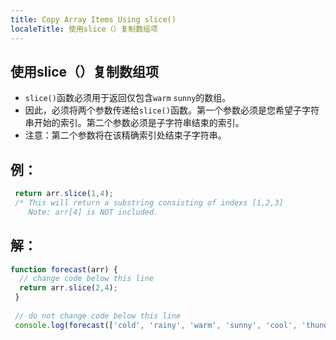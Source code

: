 ```yaml
---
title: Copy Array Items Using slice()
localeTitle: 使用slice（）复制数组项
---
```

## 使用slice（）复制数组项

*   `slice()`函数必须用于返回仅包含`warm` `sunny`的数组。
*   因此，必须将两个参数传递给`slice()`函数。第一个参数必须是您希望子字符串开始的索引。第二个参数必须是子字符串结束的索引。
*   注意：第二个参数将在该精确索引处结束子字符串。

## 例：

```javascript
 return arr.slice(1,4); 
 /* This will return a substring consisting of indexs [1,2,3] 
    Note: arr[4] is NOT included. 
```

## 解：

```javascript
function forecast(arr) { 
  // change code below this line 
  return arr.slice(2,4); 
 } 
 
 // do not change code below this line 
 console.log(forecast(['cold', 'rainy', 'warm', 'sunny', 'cool', 'thunderstorms'])); 

```